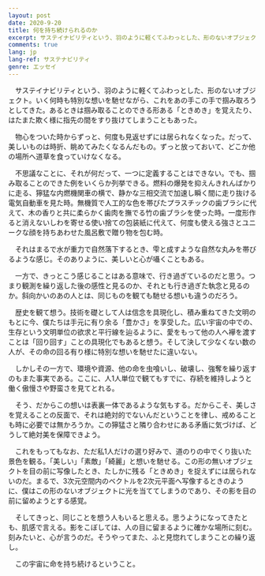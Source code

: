 ```yaml
---
layout: post
date: 2020-9-20
title: 何を持ち続けられるのか
excerpt: サステイナビリティという、羽のように軽くてふわっとした、形のないオブジェクト。いく何時も特別な想いを馳せながら、これをあの手この手で掴み取ろうとしてきた。あるときは掴み取ることのできる形ある「ときめき」を覚えたり、はたまた欺く様に指先の間をすり抜けてしまうこともあった。
comments: true
lang: jp
lang-ref: サステナビリティ
genre: エッセイ
---
```


  

　サステイナビリティという、羽のように軽くてふわっとした、形のないオブジェクト。いく何時も特別な想いを馳せながら、これをあの手この手で掴み取ろうとしてきた。あるときは掴み取ることのできる形ある「ときめき」を覚えたり、はたまた欺く様に指先の間をすり抜けてしまうこともあった。

  

　物心をついた時からずっと、何度も見返せずには居られなくなった。だって、美しいものは時折、眺めてみたくなるんだもの。ずっと放っておいて、どこか他の場所へ道草を食っていけなくなる。

  

　不思議なことに、それが何だって、一つに定義することはできない。でも、掴み取ることのできた例をいくらか列挙できる。燃料の爆発を抑えんきれんばかりに走る、獰猛な内燃機関車の横で、静かな三相交流で加速し瞬く間に走り抜ける電気自動車を見た時。無機質で人工的な色を帯びたプラスチックの歯ブラシに代えて、木の香りと共に柔らかく歯肉を撫でる竹の歯ブラシを使った時。一度形作ると消えないしわを寄せる使い捨ての包装紙に代えて、何度も使える強さとユニークな顔を持ちあわせた風呂敷で贈り物を包む時。

  

　それはまるで水が重力で自然落下するとき、雫と成すような自然な丸みを帯びるような感じ。そのありように、美しいと心が囁くこともある。

  

　一方で、きっとこう感じることはある意味で、行き過ぎているのだと思う。つまり観測を繰り返した後の感性と見るのか、それとも行き過ぎた執念と見るのか。斜向かいのあの人とは、同じものを観ても馳せる想いも違うのだろう。

  

　歴史を観て想う。技術を礎として人は信念を具現化し、積み重ねてきた文明のもとに今、僕たちは手元に有り余る「豊かさ」を享受した。広い宇宙の中での、生存という文明単位の欲求と平行線を辿るように、愛をもって他の人へ襷を渡すことは「回り回す」ことの具現化でもあると想う。そして決して少なくない数の人が、その命の回る有り様に特別な想いを馳せたに違いない。

  

　しかしその一方で、環境や資源、他の命を虫喰いし、破壊し、強奪を繰り返すのもまた事実である。ここに、人1人単位で観てもすでに、存続を維持しようと働く傲慢さや野蛮さを見てとれる。

  

　そう、だからこの想いは表裏一体であるような気もする。だからこそ、美しさを覚えることの反面で、それは絶対的でないんだということを律し、戒めることも時に必要では無かろうか。この獰猛さと隣り合わせにある矛盾に気づけば、どうして絶対美を保障できよう。

  

　これをもってもなお、ただ私1人だけの選り好みで、道のりの中でくり抜いた景色を観る。「美しい」「素敵」「綺麗」と想いを馳せる。この形の無いオブジェクトを目の前に写像したとき、たしかに残る「ときめき」を捉えずには居られないのだ。まるで、3次元空間内のベクトルを2次元平面へ写像するときのように、僕はこの形のないオブジェクトに光を当ててしまうのであり、その影を目の前に留めようとする感覚。

  

　そしてきっと、同じことを想う人もいると思える。思うようになってきたとも、肌感で言える。影をこぼしては、人の目に留まるように確かな場所に刻む。刻みたいと、心が言うのだ。そうやってまた、ふと見惚れてしまうことの繰り返し。


　この宇宙に命を持ち続けるということ。